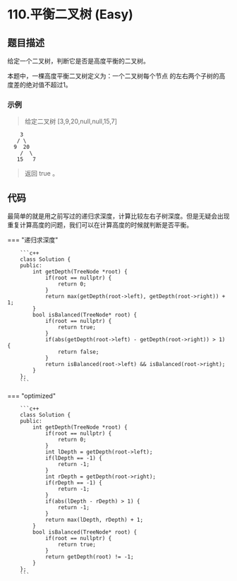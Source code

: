 # 110.平衡二叉树 (Easy)

## 题目描述

给定一个二叉树，判断它是否是高度平衡的二叉树。

本题中，一棵高度平衡二叉树定义为：一个二叉树每个节点 的左右两个子树的高度差的绝对值不超过1。

### 示例

> 给定二叉树 [3,9,20,null,null,15,7]

```
    3
   / \
  9  20
    /  \
   15   7
```

> 返回 true 。

## 代码

最简单的就是用之前写过的递归求深度，计算比较左右子树深度。但是无疑会出现重复计算高度的问题，我们可以在计算高度的时候就判断是否平衡。

=== "递归求深度"

		```c++
		class Solution {
		public:
		    int getDepth(TreeNode *root) {
		        if(root == nullptr) {
		            return 0;
		        }
		        return max(getDepth(root->left), getDepth(root->right)) + 1;
		    }
		    bool isBalanced(TreeNode* root) {
		        if(root == nullptr) {
		            return true;
		        }
		        if(abs(getDepth(root->left) - getDepth(root->right)) > 1) {
		            return false;
		        }
		        return isBalanced(root->left) && isBalanced(root->right);
		    }
		};
		```
		
=== "optimized"

		```c++
		class Solution {
		public:
		    int getDepth(TreeNode *root) {
		        if(root == nullptr) {
		            return 0;
		        }
		        int lDepth = getDepth(root->left);
		        if(lDepth == -1) {
		            return -1;
		        }
		        int rDepth = getDepth(root->right);
		        if(rDepth == -1) {
		            return -1;
		        }
		        if(abs(lDepth - rDepth) > 1) {
		            return -1;
		        }
		        return max(lDepth, rDepth) + 1;
		    }
		    bool isBalanced(TreeNode* root) {
		        if(root == nullptr) {
		            return true;
		        }
		        return getDepth(root) != -1;
		    }
		};
		```